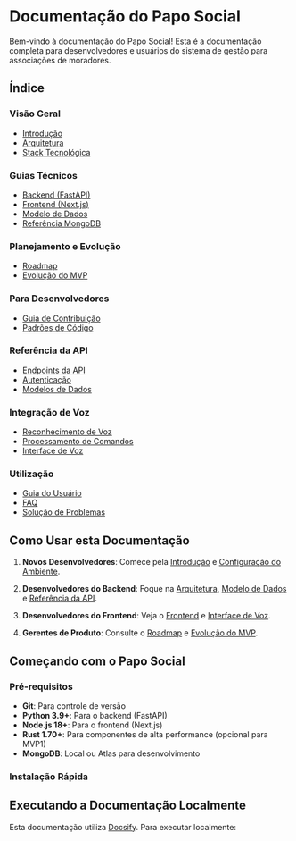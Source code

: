 # Documentação do Papo Social

Bem-vindo à documentação do Papo Social! Esta é a documentação completa para desenvolvedores e usuários do sistema de gestão para associações de moradores.

## Índice

### Visão Geral
- [Introdução](./introduction.md)
- [Arquitetura](./architecture/OVERVIEW.md)
- [Stack Tecnológica](./architecture/TECH_STACK.md)

### Guias Técnicos
- [Backend (FastAPI)](./backend/README.md)
- [Frontend (Next.js)](./frontend/README.md)
- [Modelo de Dados](./database/DATA_MODEL.md)
- [Referência MongoDB](./mongodb_reference.md)

### Planejamento e Evolução
- [Roadmap](./planning/ROADMAP.md)
- [Evolução do MVP](./planning/MVP_EVOLUTION.md)

### Para Desenvolvedores
- [Guia de Contribuição](./CONTRIBUTING.md)
- [Padrões de Código](./coding_standards.md)

### Referência da API
- [Endpoints da API](./api/endpoints.md)
- [Autenticação](./api/authentication.md)
- [Modelos de Dados](./api/models.md)

### Integração de Voz
- [Reconhecimento de Voz](./voice/recognition.md)
- [Processamento de Comandos](./voice/commands.md)
- [Interface de Voz](./voice/interface.md)

### Utilização
- [Guia do Usuário](./users/user_guide.md)
- [FAQ](./users/faq.md)
- [Solução de Problemas](./troubleshooting.md)

## Como Usar esta Documentação

1. **Novos Desenvolvedores**: Comece pela [Introdução](./introduction.md) e [Configuração do Ambiente](./setup.md).

2. **Desenvolvedores do Backend**: Foque na [Arquitetura](./architecture/OVERVIEW.md), [Modelo de Dados](./database/DATA_MODEL.md) e [Referência da API](./api/endpoints.md).

3. **Desenvolvedores do Frontend**: Veja o [Frontend](./frontend/README.md) e [Interface de Voz](./voice/interface.md).

4. **Gerentes de Produto**: Consulte o [Roadmap](./planning/ROADMAP.md) e [Evolução do MVP](./planning/MVP_EVOLUTION.md).

## Começando com o Papo Social

### Pré-requisitos

- **Git**: Para controle de versão
- **Python 3.9+**: Para o backend (FastAPI)
- **Node.js 18+**: Para o frontend (Next.js)
- **Rust 1.70+**: Para componentes de alta performance (opcional para MVP1)
- **MongoDB**: Local ou Atlas para desenvolvimento

### Instalação Rápida

## Executando a Documentação Localmente

Esta documentação utiliza [Docsify](https://docsify.js.org/). Para executar localmente:

